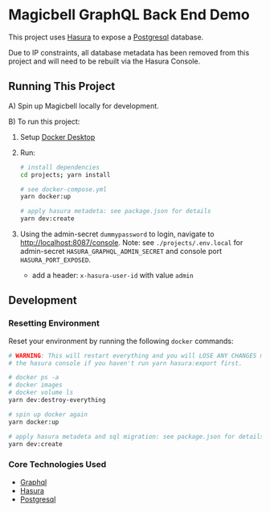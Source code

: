 # Magicbell GraphQL Back End Demo

This project uses [Hasura](https://hasura.io) to expose a [Postgresql](https://www.postgresql.org/) database.

Due to IP constraints, all database metadata has been removed from this project and will need to be rebuilt via the Hasura Console.

## Running This Project

A) Spin up Magicbell locally for development.

B) To run this project:

1. Setup [Docker Desktop](https://www.docker.com/products/docker-desktop)
2. Run:

   ```bash
   # install dependencies
   cd projects; yarn install

   # see docker-compose.yml
   yarn docker:up

   # apply hasura metadeta: see package.json for details
   yarn dev:create
   ```

3. Using the admin-secret `dummypassword` to login, navigate to [http://localhost:8087/console](http://localhost:8087/console). Note: see `./projects/.env.local` for admin-secret `HASURA_GRAPHQL_ADMIN_SECRET` and console port `HASURA_PORT_EXPOSED`.

   - add a header: `x-hasura-user-id` with value `admin`

## Development

### Resetting Environment

Reset your environment by running the following `docker` commands:

```bash
# WARNING: This will restart everything and you will LOSE ANY CHANGES made in
# the hasura console if you haven't run yarn hasura:export first.

# docker ps -a
# docker images
# docker volume ls
yarn dev:destroy-everything

# spin up docker again
yarn docker:up

# apply hasura metadeta and sql migration: see package.json for details
yarn dev:create
```

### Core Technologies Used

- [Graphql](https://graphql.org/)
- [Hasura](https://hasura.io)
- [Postgresql](https://www.postgresql.org/)
